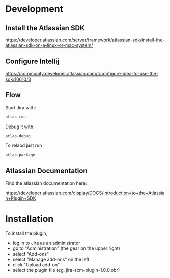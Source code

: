 # Development

## Install the Atlassian SDK

https://developer.atlassian.com/server/framework/atlassian-sdk/install-the-atlassian-sdk-on-a-linux-or-mac-system/

## Configure Intellij

https://community.developer.atlassian.com/t/configure-idea-to-use-the-sdk/10610/3

## Flow

Start Jira with:

```bash
atlas-run
```

Debug it with:

```bash
atlas-debug
```

To relaod just run

```bash
atlas-package
```

## Atlassian Documentation

Find the atlassian documentation here:

https://developer.atlassian.com/display/DOCS/Introduction+to+the+Atlassian+Plugin+SDK

# Installation

To install the plugin,

- log in to Jira as an administrator
- go to "Administration" (the gear on the upper right)
- select "Add-ons"
- select "Manage add-ons" on the left
- click "Upload add-on"
- select the plugin file (eg. jira-scm-plugin-1.0.0.obr)

